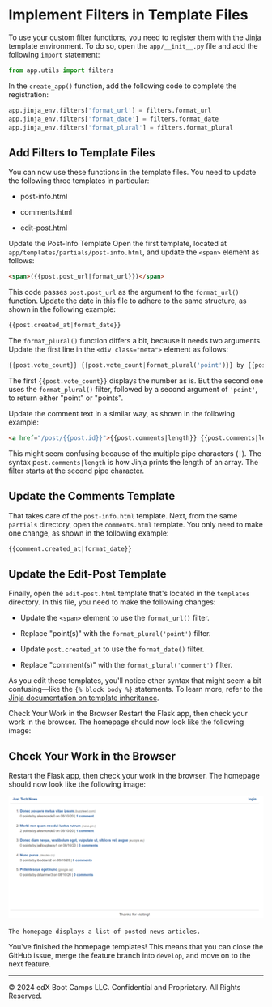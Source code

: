 # Implement Filters in Template Files

To use your custom filter functions, you need to register them with the Jinja template environment. To do so, open the `app/__init__.py` file and add the following `import` statement:

```python
from app.utils import filters
```

In the `create_app()` function, add the following code to complete the registration:

```python
app.jinja_env.filters['format_url'] = filters.format_url
app.jinja_env.filters['format_date'] = filters.format_date
app.jinja_env.filters['format_plural'] = filters.format_plural
```

## Add Filters to Template Files

You can now use these functions in the template files. You need to update the following three templates in particular:

* post-info.html

* comments.html

* edit-post.html

Update the Post-Info Template
Open the first template, located at `app/templates/partials/post-info.html`, and update the `<span>` element as follows:

```html
<span>({{post.post_url|format_url}})</span>
```

This code passes `post.post_url` as the argument to the `format_url()` function. Update the date in this file to adhere to the same structure, as shown in the following example:

```python
{{post.created_at|format_date}}
```

The `format_plural()` function differs a bit, because it needs two arguments. Update the first line in the `<div class="meta">` element as follows:

```python
{{post.vote_count}} {{post.vote_count|format_plural('point')}} by {{post.user.username}} on {{post.created_at|format_date}}
```

The first `{{post.vote_count}}` displays the number as is. But the second one uses the `format_plural()` filter, followed by a second argument of `'point'`, to return either "point" or "points".

Update the comment text in a similar way, as shown in the following example:

```html
<a href="/post/{{post.id}}">{{post.comments|length}} {{post.comments|length|format_plural('comment')}}</a>
```

This might seem confusing because of the multiple pipe characters (`|`). The syntax p`ost.comments|length` is how Jinja prints the length of an array. The filter starts at the second pipe character.

## Update the Comments Template
That takes care of the `post-info.html` template. Next, from the same `partials` directory, open the `comments.html` template. You only need to make one change, as shown in the following example:

```html
{{comment.created_at|format_date}}
```

## Update the Edit-Post Template

Finally, open the `edit-post.html` template that's located in the `templates` directory. In this file, you need to make the following changes:

* Update the `<span>` element to use the `format_url()` filter.

* Replace "point(s)" with the `format_plural('point')` filter.

* Update `post.created_at` to use the `format_date()` filter.

* Replace "comment(s)" with the `format_plural('comment')` filter.

As you edit these templates, you'll notice other syntax that might seem a bit confusing—like the `{% block body %}` statements. To learn more, refer to the [Jinja documentation on template inheritance](https://jinja.palletsprojects.com/en/2.11.x/templates/#template-inheritance).

Check Your Work in the Browser
Restart the Flask app, then check your work in the browser. The homepage should now look like the following image:

## Check Your Work in the Browser

Restart the Flask app, then check your work in the browser. The homepage should now look like the following image:

![](../Images/300-home-preview.png)

`The homepage displays a list of posted news articles.`

You've finished the homepage templates! This means that you can close the GitHub issue, merge the feature branch into `develop`, and move on to the next feature.

---
© 2024 edX Boot Camps LLC. Confidential and Proprietary. All Rights Reserved.
